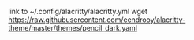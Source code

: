 link to ~/.config/alacritty/alacritty.yml
wget https://raw.githubusercontent.com/eendrooy/alacritty-theme/master/themes/pencil_dark.yaml
